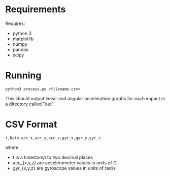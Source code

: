 
# Requirements
Requires:

 - python 3
 - matplotlib
 - numpy
 - pandas
 - scipy

# Running


    python3 process.py <filename.csv>

This should output linear and angular acceleration graphs for each impact in a directory called "out".

# CSV Format


    t,Date,acc_x,acc_y,acc_z,gyr_x,gyr_y,gyr_z

where:
 - t is a timestamp to two decimal places
 - acc_{x,y,z} are accelerometer values in units of G 
 - gyr_{x,y,z} are gyroscope values in units of rad/s
